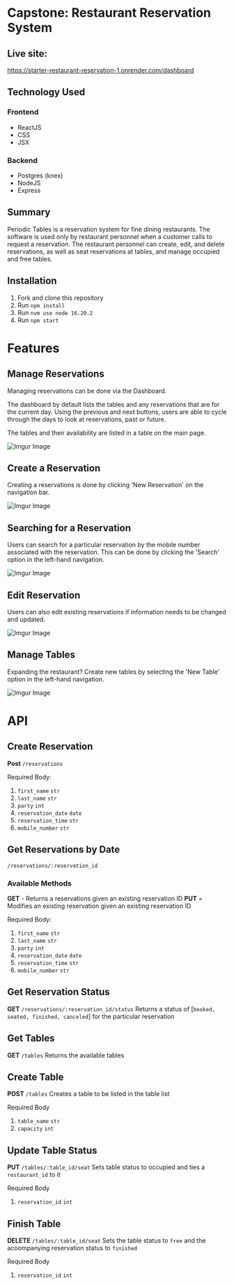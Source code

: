 # Capstone: Restaurant Reservation System
## Live site:
https://starter-restaurant-reservation-1.onrender.com/dashboard

## Technology Used
### Frontend
* ReactJS
* CSS
* JSX

### Backend
* Postgres (knex)
* NodeJS
* Express

## Summary
Periodic Tables is a reservation system for fine dining restaurants. The software is used only by restaurant personnel when a customer calls to request a reservation. The restaurant personnel can create, edit, and delete reservations, as well as seat reservations at tables, and manage occupied and free tables.

## Installation

1. Fork and clone this repository
1. Run `npm install`
1. Run `nvm use node 16.20.2`
1. Run `npm start`

# Features
## Manage Reservations
Managing reservations can be done via the Dashboard.

The dashboard by default lists the tables and any reservations that are for the current day. Using the previous and next buttons, users are able to cycle through the days to look at reservations, past or future.

The tables and their availability are listed in a table on the main page.

![Imgur Image](./images/manageRes.png)

## Create a Reservation
Creating a reservations is done by clicking 'New Reservation' on the navigation bar.

![Imgur Image](./images/createRes.png)

## Searching for a Reservation
Users can search for a particular reservation by the mobile number associated with the reservation. This can be done by clicking the 'Search' option in the left-hand navigation.

![Imgur Image](./images/searchRes.png)

## Edit Reservation
Users can also edit existing reservations if information needs to be changed and updated.

![Imgur Image](./images/editRes.png)

## Manage Tables
Expanding the restaurant? Create new tables by selecting the 'New Table' option in the left-hand navigation.

![Imgur Image](./images/manageTables.png)

# API

## Create Reservation
**Post** `/reservations`

Required Body:
1. `first_name` `str`
1. `last_name`  `str`
1. `party` `int`
1. `reservation_date` `date`
1. `reservation_time` `str`
1. `mobile_number` `str`

## Get Reservations by Date
`/reservations/:reservation_id`

### Available Methods
**GET** - Returns a reservations given an existing reservation ID
**PUT** = Modifies an existing reservation given an existing reservation ID

Required Body:
1. `first_name` `str`
1. `last_name`  `str`
1. `party` `int`
1. `reservation_date` `date`
1. `reservation_time` `str`
1. `mobile_number` `str`

## Get Reservation Status
**GET** `/reservations/:reservation_id/status`
Returns a status of [`booked, seated, finished, canceled`] for the particular reservation

## Get Tables
**GET** `/tables`
Returns the available tables

## Create Table
**POST** `/tables`
Creates a table to be listed in the table list

Required Body
1. `table_name` `str`
1. `capacity`  `int`

## Update Table Status

**PUT** `/tables/:table_id/seat`
Sets table status to occupied and ties a `restaurant_id` to it

Required Body
1. `reservation_id` `int`

## Finish Table

**DELETE** `/tables/:table_id/seat`
Sets the table status to `free` and the acoompanying reservation status to `finished`

Required Body
1. `reservation_id` `int`
